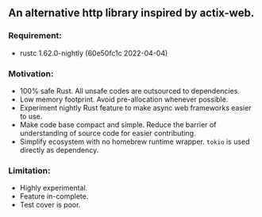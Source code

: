 ## An alternative http library inspired by actix-web.

### Requirement:
- rustc 1.62.0-nightly (60e50fc1c 2022-04-04)

### Motivation:
- 100% safe Rust. All unsafe codes are outsourced to dependencies.
- Low memory footprint. Avoid pre-allocation whenever possible.
- Experiment nightly Rust feature to make async web frameworks easier to use.
- Make code base compact and simple. Reduce the barrier of understanding of source code for easier contributing.
- Simplify ecosystem with no homebrew runtime wrapper. `tokio` is used directly as dependency.

### Limitation:
- Highly experimental.
- Feature in-complete.
- Test cover is poor.
